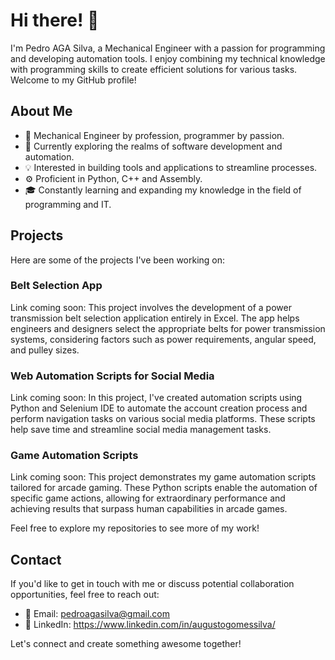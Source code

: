 # Hi there! 👋

I'm Pedro AGA Silva, a Mechanical Engineer with a passion for programming and developing automation tools. I enjoy combining my technical knowledge with programming skills to create efficient solutions for various tasks. Welcome to my GitHub profile!

## About Me

- 🔧 Mechanical Engineer by profession, programmer by passion.
- 🌱 Currently exploring the realms of software development and automation.
- 💡 Interested in building tools and applications to streamline processes.
- ⚙️ Proficient in Python, C++ and Assembly.
- 🎓 Constantly learning and expanding my knowledge in the field of programming and IT.

## Projects

Here are some of the projects I've been working on:

### Belt Selection App
Link coming soon: This project involves the development of a power transmission belt selection application entirely in Excel. The app helps engineers and designers select the appropriate belts for power transmission systems, considering factors such as power requirements, angular speed, and pulley sizes.

### Web Automation Scripts for Social Media
Link coming soon: In this project, I've created automation scripts using Python and Selenium IDE to automate the account creation process and perform navigation tasks on various social media platforms. These scripts help save time and streamline social media management tasks.

### Game Automation Scripts
Link coming soon: This project demonstrates my game automation scripts tailored for arcade gaming. These Python scripts enable the automation of specific game actions, allowing for extraordinary performance and achieving results that surpass human capabilities in arcade games.

Feel free to explore my repositories to see more of my work!

## Contact

If you'd like to get in touch with me or discuss potential collaboration opportunities, feel free to reach out:

- 📧 Email: pedroagasilva@gmail.com
- 💼 LinkedIn: https://www.linkedin.com/in/augustogomessilva/

Let's connect and create something awesome together!
